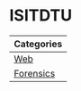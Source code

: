# ISITDTU

| Categories       		| 
| ----------------------------- |
| [Web](Web/)			|
| [Forensics](Forensics/)	|

